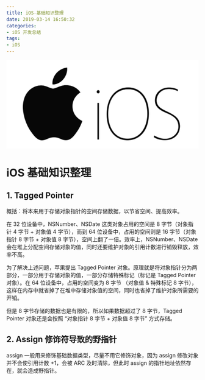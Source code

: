 ```yaml
---
title: iOS-基础知识整理
date: 2019-03-14 16:50:32
categories:
- iOS 开发总结
tags:
- iOS
---
```

![ios_logo](https://raw.githubusercontent.com/ChiRenhua/Resource/master/WebImage/iOS-%E5%B0%8F%E7%9F%A5%E8%AF%86%E7%82%B9%E5%90%88%E9%9B%86/iOS-7-10-Emblem.jpg)
# iOS 基础知识整理
## 1. Tagged Pointer
概括：将本来用于存储对象指针的空间存储数据，以节省空间、提高效率。

在 32 位设备中，NSNumber、NSDate 这类对象占用的空间是 8 字节（对象指针 4 字节 + 对象值 4 字节），而到 64 位设备中，占用的空间则是 16 字节（对象指针 8 字节 + 对象值 8 字节），空间上翻了一倍。效率上，NSNumber、NSDate 会在堆上分配空间存储对象的值，同时还要维护对象的引用计数进行销毁释放，效率不高。

为了解决上述问题，苹果提出 Tagged Pointer 对象。原理就是将对象指针分为两部分，一部分用于存储对象的值，一部分存储特殊标记（标记是 Tagged Pointer 对象）。在 64 位设备中，占用的空间变为 8 字节 （对象值 & 特殊标记 8 字节），这样在内存中就省掉了在堆中存储对象值的空间，同时也省掉了维护对象所需要的开销。

但是 8 字节存储的数据也是有限的，所以如果数据超过了 8 字节，Tagged Pointer 对象还是会按照 “对象指针 8 字节 + 对象值 8 字节” 方式存储。

## 2. Assign 修饰符导致的野指针
assign 一般用来修饰基础数据类型，尽量不用它修饰对象，因为 assign 修改对象并不会使引用计数 +1，会被 ARC 及时清除，但此时 assign 的指针地址依然存在，就会造成野指针。